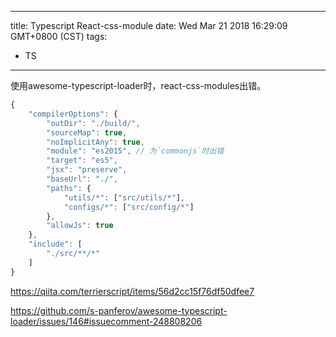 
---
title: Typescript React-css-module
date: Wed Mar 21 2018 16:29:09 GMT+0800 (CST)
tags:
 - TS
---

使用awesome-typescript-loader时，react-css-modules出错。
```js
{
    "compilerOptions": {
        "outDir": "./build/",
        "sourceMap": true,
        "noImplicitAny": true,
        "module": "es2015", // 为`commonjs`时出错
        "target": "es5",
        "jsx": "preserve",
        "baseUrl": "./",
        "paths": {
            "utils/*": ["src/utils/*"],
            "configs/*": ["src/config/*"]
        },
        "allowJs": true
    },
    "include": [
        "./src/**/*"
    ]
}
```
https://qiita.com/terrierscript/items/56d2cc15f76df50dfee7

https://github.com/s-panferov/awesome-typescript-loader/issues/146#issuecomment-248808206